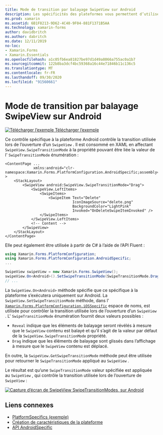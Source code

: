 ```yaml
---
title: Mode de transition par balayage SwipeView sur Android
description: Les spécificités des plateformes vous permettent d’utiliser des fonctionnalités uniquement disponibles sur une plateforme spécifique, sans implémenter de convertisseurs ou d’effets personnalisés. Cet article explique comment utiliser le spécifique à la plateforme Android qui contrôle la transition utilisée lors de l’ouverture d’un SwipeView.
ms.prod: xamarin
ms.assetid: 6B1F8213-9D62-4C40-9F04-881F1371B5AA
ms.technology: xamarin-forms
author: davidbritch
ms.author: dabritch
ms.date: 12/11/2019
no-loc:
- Xamarin.Forms
- Xamarin.Essentials
ms.openlocfilehash: a1c05fb6ea81827be97d1d49a8066a755ac0a1b7
ms.sourcegitcommit: 122b8ba3dcf4bc59368a16c44e71846b11c136c5
ms.translationtype: MT
ms.contentlocale: fr-FR
ms.lasthandoff: 09/30/2020
ms.locfileid: "91560661"
---
```

# <a name="swipeview-swipe-transition-mode-on-android"></a>Mode de transition par balayage SwipeView sur Android

[![Télécharger l’exemple](~/media/shared/download.png) Télécharger l’exemple](https://docs.microsoft.com/samples/xamarin/xamarin-forms-samples/userinterface-platformspecifics)

Ce contrôle spécifique à la plateforme Android contrôle la transition utilisée lors de l’ouverture d’un `SwipeView` . Il est consommé en XAML en affectant `SwipeView.SwipeTransitionMode` à la propriété pouvant être liée la valeur de l' `SwipeTransitionMode` énumération :

```xaml
<ContentPage ...
             xmlns:android="clr-namespace:Xamarin.Forms.PlatformConfiguration.AndroidSpecific;assembly=Xamarin.Forms.Core" >
    <StackLayout>
        <SwipeView android:SwipeView.SwipeTransitionMode="Drag">
            <SwipeView.LeftItems>
                <SwipeItems>
                    <SwipeItem Text="Delete"
                               IconImageSource="delete.png"
                               BackgroundColor="LightPink"
                               Invoked="OnDeleteSwipeItemInvoked" />
                </SwipeItems>
            </SwipeView.LeftItems>
            <!-- Content -->
        </SwipeView>
    </StackLayout>
</ContentPage>
```

Elle peut également être utilisée à partir de C# à l’aide de l’API Fluent :

```csharp
using Xamarin.Forms.PlatformConfiguration;
using Xamarin.Forms.PlatformConfiguration.AndroidSpecific;
...

SwipeView swipeView = new Xamarin.Forms.SwipeView();
swipeView.On<Android>().SetSwipeTransitionMode(SwipeTransitionMode.Drag);
// ...
```

La `SwipeView.On<Android>` méthode spécifie que ce spécifique à la plateforme s’exécutera uniquement sur Android. La `SwipeView.SetSwipeTransitionMode` méthode, dans l' [`Xamarin.Forms.PlatformConfiguration.iOSSpecific`](xref:Xamarin.Forms.PlatformConfiguration.iOSSpecific) espace de noms, est utilisée pour contrôler la transition utilisée lors de l’ouverture d’un `SwipeView` . L' `SwipeTransitionMode` énumération fournit deux valeurs possibles :

- `Reveal` indique que les éléments de balayage seront révélés à mesure que le `SwipeView` contenu est balayé et qu’il s’agit de la valeur par défaut de la `SwipeView.SwipeTransitionMode` propriété.
- `Drag` indique que les éléments de balayage sont glissés dans l’affichage à mesure que le `SwipeView` contenu est déplacé.

En outre, la `SwipeView.GetSwipeTransitionMode` méthode peut être utilisée pour retourner le `SwipeTransitionMode` appliqué au `SwipeView` .

Le résultat est qu’une `SwipeTransitionMode` valeur spécifiée est appliquée au `SwipeView` , qui contrôle la transition utilisée lors de l’ouverture de `SwipeView` :

[![Capture d’écran de SwipeView SwipeTransitionModes, sur Android](swipeview-swipetransitionmode-images/swipetransitionmode.png "SwipeTransitionModes sur Android")](swipeview-swipetransitionmode-images/swipetransitionmode-large.png#lightbox "SwipeTransitionModes sur Android")

## <a name="related-links"></a>Liens connexes

- [PlatformSpecifics (exemple)](/samples/xamarin/xamarin-forms-samples/userinterface-platformspecifics)
- [Création de caractéristiques de la plateforme](~/xamarin-forms/platform/platform-specifics/index.md#creating-platform-specifics)
- [API AndroidSpecific](xref:Xamarin.Forms.PlatformConfiguration.AndroidSpecific)
